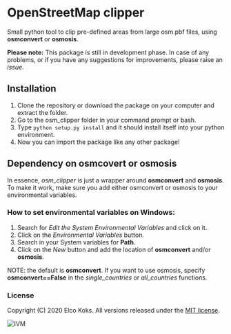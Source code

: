 # OpenStreetMap clipper
Small python tool to clip pre-defined areas from large osm.pbf files, using **osmconvert** or **osmosis**. 

**Please note:** This package is still in development phase. In case of any problems, or if you have any suggestions for improvements, please raise an *issue*. 

## Installation

1. Clone the repository or download the package on your computer and extract the folder.
2. Go to the osm_clipper folder in your command prompt or bash.
3. Type ``python setup.py install`` and it should install itself into your python environment.
4. Now you can import the package like any other package!

## Dependency on osmcovert or osmosis
In essence, *osm_clipper* is just a wrapper around **osmconvert** and **osmosis**. To make it work, make sure you add either osmconvert or osmosis to your environmental variables. 

### How to set environmental variables on Windows:
1. Search for *Edit the System Environmental Variables* and click on it.
2. Click on the *Environmental Variables* button.
3. Search in your System variables for **Path**.
4. Click on the *New* button and add the location of **osmconvert** and/or **osmosis**.

NOTE: the default is **osmconvert**. If you want to use osmosis, specify **osmconvert==False** in the *single_countries* or *all_countries* functions.

### License
Copyright (C) 2020 Elco Koks. All versions released under the [MIT license](LICENSE).


![IVM](http://ivm.vu.nl/en/Images/IVM_logo_rgb2_tcm234-851594.svg)